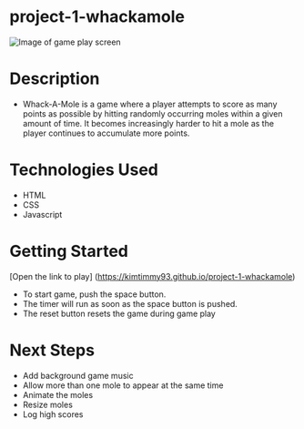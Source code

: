 # project-1-whackamole
![Image of game play screen](https://i.imgur.com/lM9ulnP.png)

# Description
- Whack-A-Mole is a game where a player attempts to score as many points as possible by hitting randomly occurring moles within a given amount of time.
  It becomes increasingly harder to hit a mole as the player continues to accumulate more points.

# Technologies Used 
- HTML
- CSS
- Javascript

# Getting Started 
[Open the link to play]  (https://kimtimmy93.github.io/project-1-whackamole)

- To start game, push the space button.
- The timer will run as soon as the space button is pushed.
- The reset button resets the game during game play  

# Next Steps
- Add background game music
- Allow more than one mole to appear at the same time
- Animate the moles
- Resize moles
- Log high scores

